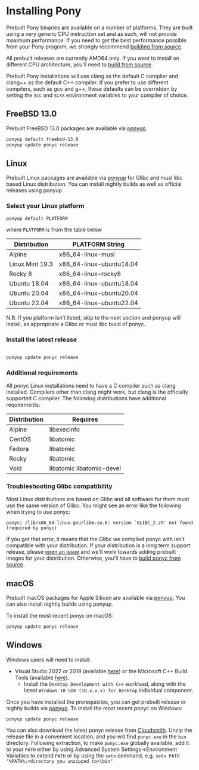 # Installing Pony

Prebuilt Pony binaries are available on a number of platforms. They are built using a very generic CPU instruction set and as such, will not provide maximum performance. If you need to get the best performance possible from your Pony program, we strongly recommend [building from source](BUILD.md).

All prebuilt releases are currently AMD64 only. If you want to install on different CPU architecture, you'll need to [build from source](BUILD.md).

Prebuilt Pony installations will use clang as the default C compiler and clang++ as the default C++ compiler. If you prefer to use different compilers, such as gcc and g++, these defaults can be overridden by setting the `$CC` and `$CXX` environment variables to your compiler of choice.

## FreeBSD 13.0

Prebuilt FreeBSD 13.0 packages are available via [ponyup](https://github.com/ponylang/ponyup).

```bash
ponyup default freebsd-13.0
ponyup update ponyc release
```

## Linux

Prebuilt Linux packages are available via [ponyup](https://github.com/ponylang/ponyup) for Glibc and musl libc based Linux distribution. You can install nightly builds as well as official releases using ponyup.

### Select your Linux platform

```bash
ponyup default PLATFORM
```

where `PLATFORM` is from the table below

Distribution | PLATFORM String
--- | ---
Alpine | x86_64-linux-musl
Linux Mint 19.3 | x86_64-linux-ubuntu18.04
Rocky 8 | x86_64-linux-rocky8
Ubuntu 18.04 | x86_64-linux-ubuntu18.04
Ubuntu 20.04 | x86_64-linux-ubuntu20.04
Ubuntu 22.04 | x86_64-linux-ubuntu22.04

N.B. If you platform isn't listed, skip to the next section and ponyup will install, as appropriate a Glibc or musl libc build of ponyc.

### Install the latest release

```bash

ponyup update ponyc release
```

### Additional requirements

All ponyc Linux installations need to have a C compiler such as clang installed. Compilers other than clang might work, but clang is the officially supported C compiler. The following distributions have additional requirements:

Distribution | Requires
--- | ---
Alpine | libexecinfo
CentOS | libatomic
Fedora | libatomic
Rocky | libatomic
Void | libatomic libatomic-devel

### Troubleshooting Glibc compatibility

Most Linux distributions are based on Glibc and all software for them must use the same version of Glibc. You might see an error like the following when trying to use ponyc:

```console
ponyc: /lib/x86_64-linux-gnu/libm.so.6: version `GLIBC_2.29' not found (required by ponyc)
```

If you get that error, it means that the Glibc we compiled ponyc with isn't compatible with your distribution. If your distribution is a long term support release, please [open an issue](https://github.com/ponylang/ponyc/issues) and we'll work towards adding prebuilt images for your distribution. Otherwise, you'll have to [build ponyc from source](BUILD.md).

## macOS

Prebuilt macOS packages for Apple Silicon are available via [ponyup](https://github.com/ponylang/ponyup). You can also install nightly builds using ponyup.

To install the most recent ponyc on macOS:

```bash
ponyup update ponyc release
```

## Windows

Windows users will need to install:

- Visual Studio 2022 or 2019 (available [here](https://www.visualstudio.com/vs/community/)) or the Microsoft C++ Build Tools (available [here](https://visualstudio.microsoft.com/visual-cpp-build-tools/)).
  - Install the `Desktop Development with C++` workload, along with the latest `Windows 10 SDK (10.x.x.x) for Desktop` individual component.

Once you have installed the prerequisites, you can get prebuilt release or nightly builds via [ponyup](https://github.com/ponylang/ponyup).  To install the most recent ponyc on Windows:

```pwsh
ponyup update ponyc release
```

You can also download the latest ponyc release from [Cloudsmith](https://dl.cloudsmith.io/public/ponylang/releases/raw/versions/latest/ponyc-x86-64-pc-windows-msvc.zip). Unzip the release file in a convenient location, and you will find `ponyc.exe` in the `bin` directory. Following extraction, to make `ponyc.exe` globally available, add it to your `PATH` either by using Advanced System Settings->Environment Variables to extend `PATH` or by using the `setx` command, e.g. `setx PATH "%PATH%;<directory you unzipped to>\bin"`
